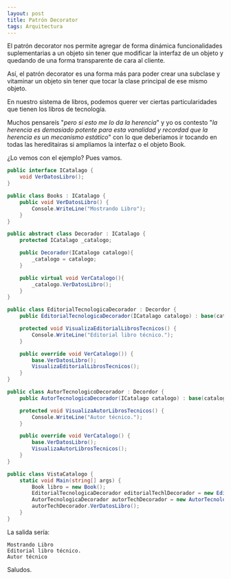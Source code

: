 ```yaml
---
layout: post
title: Patrón Decorator
tags: Arquitectura
---
```

El patrón decorator nos permite agregar de forma dinámica funcionalidades suplementarias a un objeto sin tener que modificar la interfaz de un objeto y quedando de una forma transparente de cara al cliente.

Así, el patrón decorator es una forma más para poder crear una subclase y vitaminar un objeto sin tener que tocar la clase principal de ese mismo objeto.

En nuestro sistema de libros, podemos querer ver ciertas particularidades que tienen los libros de tecnología. 

Muchos pensareís "*pero si esto me lo da la herencia*" y yo os contesto "*la herencia es demasiado potente para esta vanalidad y recordad que la herencia es un mecanismo estático*" con lo que deberiamos ir tocando en todas las hereditairas si ampliamos la interfaz o el objeto Book.

¿Lo vemos con el ejemplo? Pues vamos.

~~~csharp
public interface ICatalago {
    void VerDatosLibro();
}

public class Books : ICatalago {
    public void VerDatosLibro() {
        Console.WriteLine("Mostrando Libro");
    }
}

public abstract class Decorador : ICatalago {
    protected ICatalago _catalogo;

    public Decorador(ICatalogo catalogo){
        _catalogo = catalogo;
    }

    public virtual void VerCatalogo(){
        _catalogo.VerDatosLibro();
    }
}

public class EditorialTecnologicaDecorador : Decordor {
    public EditorialTecnologicaDecorador(ICatalago catalogo) : base(catalogo) { }

    protected void VisualizaEditorialLibrosTecnicos() {
        Console.WriteLine("Editorial libro técnico.");
    }

    public override void VerCatalogo()) {
        base.VerDatosLibro();
        VisualizaEditorialLibrosTecnicos();
    }
}

public class AutorTecnologicoDecorador : Decordor {
    public AutorTecnologicaDecorador(ICatalago catalogo) : base(catalogo) { }

    protected void VisualizaAutorLibrosTecnicos() {
        Console.WriteLine("Autor técnico.");
    }

    public override void VerCatalogo() {
        base.VerDatosLibro();
        VisualizaAutorLibrosTecnicos();
    }
}

public class VistaCatalogo {
    static void Main(string[] args) {
        Book libro = new Book();
        EditorialTecnologicaDecorador editorialTechlDecorador = new EditorialTecnologicaDecorador(libro);
        AutorTecnologicaDecorador autorTechDecorador = new AutorTecnologicaDecorador(libro);
        autorTechDecorador.VerDatosLibro();
    }
}

~~~

La salida sería:

    Mostrando Libro
    Editorial libro técnico.
    Autor técnico

Saludos.

